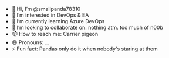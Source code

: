 - 👋 Hi, I’m @smallpanda78310
- 👀 I’m interested in DevOps & EA
- 🌱 I’m currently learning Azure DevOps
- 💞️ I’m looking to collaborate on: nothing atm. too much of n00b
- 📫 How to reach me: Carrier pigeon
- 😄 Pronouns: ...
- ⚡ Fun fact: Pandas only do it when nobody's staring at them

<!---
smallpanda78310/smallpanda78310 is a ✨ special ✨ repository because its `README.md` (this file) appears on your GitHub profile.
You can click the Preview link to take a look at your changes.
--->

